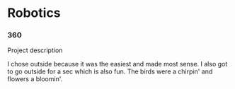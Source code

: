 # Robotics

### 360

Project description


I chose outside because it was the easiest and made most sense. I also got to go outside for a sec which is also fun.  The birds were a chirpin' and flowers a bloomin'.


<script src='//vizor.io/static/scripts/vizor-360-embed.js' data-vizorurl='//vizor.io/embed/bwilliams79/360-picture-test'></script>

